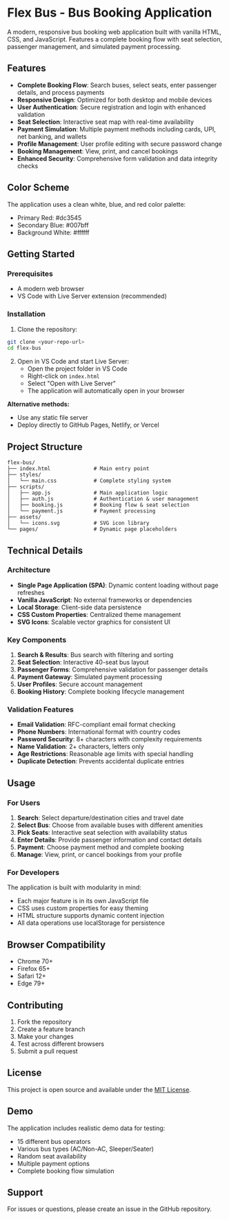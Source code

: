 # Flex Bus - Bus Booking Application

A modern, responsive bus booking web application built with vanilla HTML, CSS, and JavaScript. Features a complete booking flow with seat selection, passenger management, and simulated payment processing.

## Features

- **Complete Booking Flow**: Search buses, select seats, enter passenger details, and process payments
- **Responsive Design**: Optimized for both desktop and mobile devices
- **User Authentication**: Secure registration and login with enhanced validation
- **Seat Selection**: Interactive seat map with real-time availability
- **Payment Simulation**: Multiple payment methods including cards, UPI, net banking, and wallets
- **Profile Management**: User profile editing with secure password change
- **Booking Management**: View, print, and cancel bookings
- **Enhanced Security**: Comprehensive form validation and data integrity checks

## Color Scheme

The application uses a clean white, blue, and red color palette:
- Primary Red: #dc3545
- Secondary Blue: #007bff
- Background White: #ffffff

## Getting Started

### Prerequisites

- A modern web browser
- VS Code with Live Server extension (recommended)

### Installation

1. Clone the repository:
```bash
git clone <your-repo-url>
cd flex-bus
```

2. Open in VS Code and start Live Server:
   - Open the project folder in VS Code
   - Right-click on `index.html`
   - Select "Open with Live Server"
   - The application will automatically open in your browser

**Alternative methods:**
- Use any static file server
- Deploy directly to GitHub Pages, Netlify, or Vercel

## Project Structure

```
flex-bus/
├── index.html              # Main entry point
├── styles/
│   └── main.css            # Complete styling system
├── scripts/
│   ├── app.js              # Main application logic
│   ├── auth.js             # Authentication & user management
│   ├── booking.js          # Booking flow & seat selection
│   └── payment.js          # Payment processing
├── assets/
│   └── icons.svg           # SVG icon library
└── pages/                  # Dynamic page placeholders
```

## Technical Details

### Architecture
- **Single Page Application (SPA)**: Dynamic content loading without page refreshes
- **Vanilla JavaScript**: No external frameworks or dependencies
- **Local Storage**: Client-side data persistence
- **CSS Custom Properties**: Centralized theme management
- **SVG Icons**: Scalable vector graphics for consistent UI

### Key Components

1. **Search & Results**: Bus search with filtering and sorting
2. **Seat Selection**: Interactive 40-seat bus layout
3. **Passenger Forms**: Comprehensive validation for passenger details
4. **Payment Gateway**: Simulated payment processing
5. **User Profiles**: Secure account management
6. **Booking History**: Complete booking lifecycle management

### Validation Features

- **Email Validation**: RFC-compliant email format checking
- **Phone Numbers**: International format with country codes
- **Password Security**: 8+ characters with complexity requirements
- **Name Validation**: 2+ characters, letters only
- **Age Restrictions**: Reasonable age limits with special handling
- **Duplicate Detection**: Prevents accidental duplicate entries

## Usage

### For Users
1. **Search**: Select departure/destination cities and travel date
2. **Select Bus**: Choose from available buses with different amenities
3. **Pick Seats**: Interactive seat selection with availability status
4. **Enter Details**: Provide passenger information and contact details
5. **Payment**: Choose payment method and complete booking
6. **Manage**: View, print, or cancel bookings from your profile

### For Developers
The application is built with modularity in mind:
- Each major feature is in its own JavaScript file
- CSS uses custom properties for easy theming
- HTML structure supports dynamic content injection
- All data operations use localStorage for persistence

## Browser Compatibility

- Chrome 70+
- Firefox 65+
- Safari 12+
- Edge 79+

## Contributing

1. Fork the repository
2. Create a feature branch
3. Make your changes
4. Test across different browsers
5. Submit a pull request

## License

This project is open source and available under the [MIT License](LICENSE).

## Demo

The application includes realistic demo data for testing:
- 15 different bus operators
- Various bus types (AC/Non-AC, Sleeper/Seater)
- Random seat availability
- Multiple payment options
- Complete booking flow simulation

## Support

For issues or questions, please create an issue in the GitHub repository.